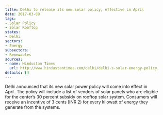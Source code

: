 ```yaml
---
title: Delhi to release its new solar policy, effective in April
date: 2017-03-08
tags:
- Solar Policy
- Solar Rooftop
states:
- Delhi
sectors:
- Energy
subsectors:
- Renewables
sources:
- name: Hindustan Times
  url: http://www.hindustantimes.com/delhi/delhi-s-solar-energy-policy-to-see-the-light-of-day-next-month/story-ZGZ8FT35FCURMtGugxuiRM.html
details: []
---
```


Delhi announced that its new solar power policy will come into effect in April. The policy will include a list of vendors of solar panels who are eligible for the center’s 30 percent subsidy on rooftop solar system. Consumers will receive an incentive of 3 cents (INR 2) for every kilowatt of energy they generate from the systems.
